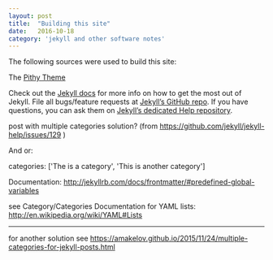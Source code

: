 ```yaml
---
layout: post
title:  "Building this site"
date:   2016-10-18
category: 'jekyll and other software notes'
---
```


The following sources were used to build this site:

The <a href="https://github.com/smallmuou/Jekyll-Pithy">Pithy Theme</a>

Check out the [Jekyll docs][jekyll] for more info on how to get the most out of Jekyll. File all bugs/feature requests at [Jekyll’s GitHub repo][jekyll-gh]. If you have questions, you can ask them on [Jekyll’s dedicated Help repository][jekyll-help].

[jekyll]:      http://jekyllrb.com
[jekyll-gh]:   https://github.com/jekyll/jekyll
[jekyll-help]: https://github.com/jekyll/jekyll-help

post with multiple categories solution? 
(from https://github.com/jekyll/jekyll-help/issues/129 )

And or:

categories: ['The is a category', 'This is another category']

Documentation: http://jekyllrb.com/docs/frontmatter/#predefined-global-variables

see Category/Categories
Documentation for YAML lists: http://en.wikipedia.org/wiki/YAML#Lists

************************

for another solution see
https://amakelov.github.io/2015/11/24/multiple-categories-for-jekyll-posts.html


 
